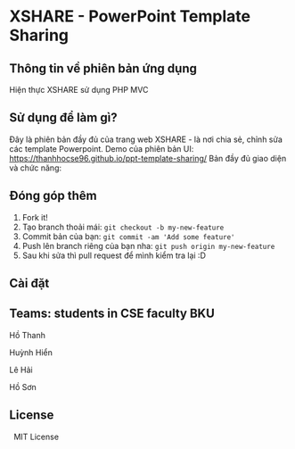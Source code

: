 # XSHARE - PowerPoint Template Sharing


## Thông tin về phiên bản ứng dụng

Hiện thực XSHARE sử dụng PHP MVC  

## Sử dụng để làm gì?

Đây là phiên bản đầy đủ của trang web XSHARE - là nơi chia sẻ, chỉnh sửa các template Powerpoint.
Demo của phiên bản UI: https://thanhhocse96.github.io/ppt-template-sharing/
Bản đầy đủ giao diện và chức năng: 

## Đóng góp thêm

1. Fork it!
2. Tạo branch thoải mái: `git checkout -b my-new-feature`
3. Commit bản của bạn: `git commit -am 'Add some feature'`
4. Push lên branch riêng của bạn nha: `git push origin my-new-feature`
5. Sau khi sửa thì pull request để mình kiểm tra lại :D

## Cài đặt

## Teams: students in CSE faculty BKU

Hồ Thanh


Huỳnh Hiển


Lê Hải


Hồ Sơn


## License
 
MIT License
